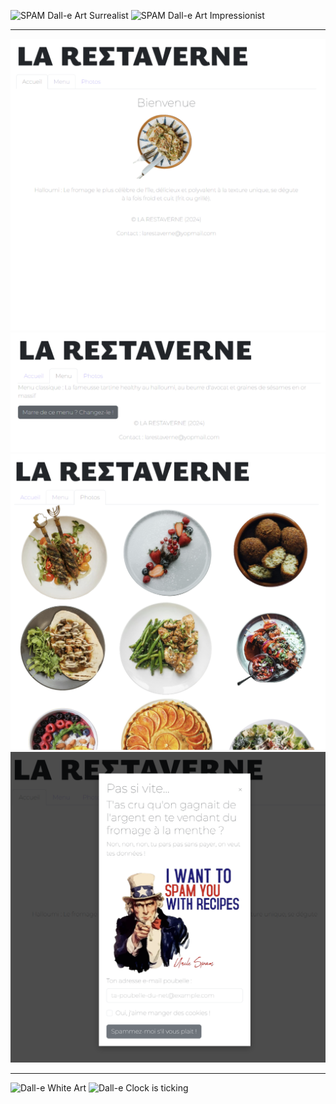 ![SPAM Dall-e Art Surrealist](<assets/img/DALL·E 2024-01-23 06.39.25 - Create an impressionistic artwork in the style of Van Gogh, featuring a whimsical cheese and SPAM theme. The scene is a vibrant countryside, painted w.png>) 
![SPAM Dall-e Art Impressionist](<assets/img/DALL·E 2024-01-23 06.39.40 - Compose an impressionistic artwork in the style reminiscent of Van Gogh with a focus on camembert cheese and SPAM. Visualize a rural landscape with a .png>)

<hr>

![Homepage Restaverne Website](assets/img/Apercu_site_restaverne.png)
![Menu Restaverne Website](assets/img/Menu_site_restaverne.png)
![Gallery Dishes Display Restaverne Website](assets/img/gallerie_site_restaverne.png)
![Pop-up](assets/img/uncle-spam-pop-up.png)

<hr>

![Dall-e White Art](<assets/img/DALL·E 2024-01-23 06.40.12 - Craft a surrealistic artwork where goat cheese is the central theme. Imagine a fantastical landscape that's a cheeseboard come to life, with hills and.png>)
![Dall-e Clock is ticking](<assets/img/DALL·E 2024-01-23 06.41.32 - Design a surrealistic artwork reminiscent of early 20th-century surrealism, characterized by dream-like landscapes, melting objects, and bizarre, flui.png>)